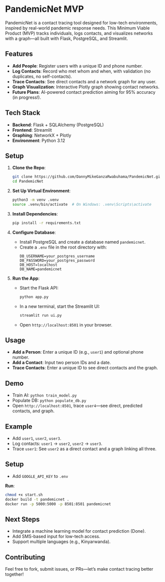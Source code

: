 # PandemicNet MVP

PandemicNet is a contact tracing tool designed for low-tech environments, inspired by real-world pandemic response needs. This Minimum Viable Product (MVP) tracks individuals, logs contacts, and visualizes networks with a graph—all built with Flask, PostgreSQL, and Streamlit.

## Features
- **Add People**: Register users with a unique ID and phone number.
- **Log Contacts**: Record who met whom and when, with validation (no duplicates, no self-contacts).
- **Trace Contacts**: See direct contacts and a network graph for any user.
- **Graph Visualization**: Interactive Plotly graph showing contact networks.
- **Future Plans**: AI-powered contact prediction aiming for 95% accuracy (in progress!).

## Tech Stack
- **Backend**: Flask + SQLAlchemy (PostgreSQL)
- **Frontend**: Streamlit
- **Graphing**: NetworkX + Plotly
- **Environment**: Python 3.12

## Setup
1. **Clone the Repo**:
   ```bash
   git clone https://github.com/DannyMikeGanzaRwabuhama/PandemicNet.git
   cd PandemicNet

2. **Set Up Virtual Environment**:
   ```bash
   python3 -m venv .venv
   source .venv/bin/activate  # On Windows: .venv\Scripts\activate
   ```

3. **Install Dependencies**:
   ```bash
   pip install -r requirements.txt
   ```

4. **Configure Database**:
   - Install PostgreSQL and create a database named `pandemicnet`.
   - Create a `.env` file in the root directory with:
     ```
     DB_USERNAME=your_postgres_username
     DB_PASSWORD=your_postgres_password
     DB_HOST=localhost
     DB_NAME=pandemicnet
     ```

5. **Run the App**:
   - Start the Flask API:
     ```bash
     python app.py
     ```
   - In a new terminal, start the Streamlit UI:
     ```bash
     streamlit run ui.py
     ```
   - Open `http://localhost:8501` in your browser.

## Usage
- **Add a Person**: Enter a unique ID (e.g., `user1`) and optional phone number.
- **Add a Contact**: Input two person IDs and a date.
- **Trace Contacts**: Enter a unique ID to see direct contacts and the graph.

## Demo
- Train AI: `python train_model.py`
- Populate DB: `python populate_db.py`
- Open `http://localhost:8501`, trace `user4`—see direct, predicted contacts, and graph.

## Example
- Add `user1`, `user2`, `user3`.
- Log contacts: `user1` → `user2`, `user2` → `user3`.
- Trace `user1`: See `user2` as a direct contact and a graph linking all three.

## Setup
- Add `GOOGLE_API_KEY` to `.env`

**Run**:
```bash
chmod +x start.sh
docker build -t pandemicnet .
docker run -p 5000:5000 -p 8501:8501 pandemicnet
```

## Next Steps
- Integrate a machine learning model for contact prediction (Done).
- Add SMS-based input for low-tech access.
- Support multiple languages (e.g., Kinyarwanda).

## Contributing
Feel free to fork, submit issues, or PRs—let’s make contact tracing better together!
